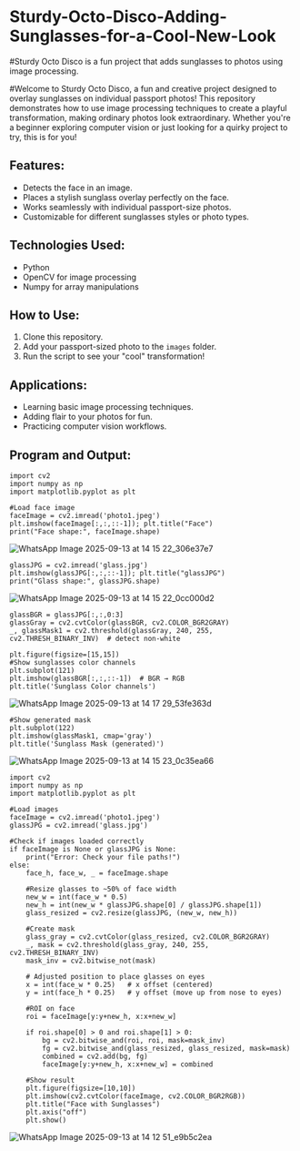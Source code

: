 # Sturdy-Octo-Disco-Adding-Sunglasses-for-a-Cool-New-Look

#Sturdy Octo Disco is a fun project that adds sunglasses to photos using image processing.

#Welcome to Sturdy Octo Disco, a fun and creative project designed to overlay sunglasses on individual passport photos! This repository demonstrates how to use image processing techniques to create a playful transformation, making ordinary photos look extraordinary. Whether you're a beginner exploring computer vision or just looking for a quirky project to try, this is for you!

## Features:
- Detects the face in an image.
- Places a stylish sunglass overlay perfectly on the face. 
- Works seamlessly with individual passport-size photos.
- Customizable for different sunglasses styles or photo types.

## Technologies Used:
- Python
- OpenCV for image processing
- Numpy for array manipulations

## How to Use:
1. Clone this repository.
2. Add your passport-sized photo to the `images` folder.
3. Run the script to see your "cool" transformation!

## Applications:
- Learning basic image processing techniques.
- Adding flair to your photos for fun.
- Practicing computer vision workflows.

## Program and Output:
```
import cv2
import numpy as np
import matplotlib.pyplot as plt

#Load face image
faceImage = cv2.imread('photo1.jpeg')
plt.imshow(faceImage[:,:,::-1]); plt.title("Face")
print("Face shape:", faceImage.shape)
```


![WhatsApp Image 2025-09-13 at 14 15 22_306e37e7](https://github.com/user-attachments/assets/27650a58-8be6-4d01-8d55-702518978ff6)


```
glassJPG = cv2.imread('glass.jpg')
plt.imshow(glassJPG[:,:,::-1]); plt.title("glassJPG")
print("Glass shape:", glassJPG.shape)
```

![WhatsApp Image 2025-09-13 at 14 15 22_0cc000d2](https://github.com/user-attachments/assets/0481e865-dd16-46c4-a5a6-9dbc44f95dcf)


```
glassBGR = glassJPG[:,:,0:3]
glassGray = cv2.cvtColor(glassBGR, cv2.COLOR_BGR2GRAY)
_, glassMask1 = cv2.threshold(glassGray, 240, 255, cv2.THRESH_BINARY_INV)  # detect non-white

plt.figure(figsize=[15,15])
#Show sunglasses color channels
plt.subplot(121)
plt.imshow(glassBGR[:,:,::-1])  # BGR → RGB
plt.title('Sunglass Color channels')
```

![WhatsApp Image 2025-09-13 at 14 17 29_53fe363d](https://github.com/user-attachments/assets/f373eb3d-b1fc-4d16-a10f-98332ca1ba18)



```
#Show generated mask
plt.subplot(122)
plt.imshow(glassMask1, cmap='gray')
plt.title('Sunglass Mask (generated)')
```


![WhatsApp Image 2025-09-13 at 14 15 23_0c35ea66](https://github.com/user-attachments/assets/1c45a1d1-a53c-4372-b601-35a82c490f20)


```
import cv2
import numpy as np
import matplotlib.pyplot as plt

#Load images
faceImage = cv2.imread('photo1.jpeg')
glassJPG = cv2.imread('glass.jpg')

#Check if images loaded correctly
if faceImage is None or glassJPG is None:
    print("Error: Check your file paths!")
else:
    face_h, face_w, _ = faceImage.shape

    #Resize glasses to ~50% of face width
    new_w = int(face_w * 0.5)
    new_h = int(new_w * glassJPG.shape[0] / glassJPG.shape[1])
    glass_resized = cv2.resize(glassJPG, (new_w, new_h))

    #Create mask
    glass_gray = cv2.cvtColor(glass_resized, cv2.COLOR_BGR2GRAY)
    _, mask = cv2.threshold(glass_gray, 240, 255, cv2.THRESH_BINARY_INV)
    mask_inv = cv2.bitwise_not(mask)

    # Adjusted position to place glasses on eyes
    x = int(face_w * 0.25)   # x offset (centered)
    y = int(face_h * 0.25)   # y offset (move up from nose to eyes)

    #ROI on face
    roi = faceImage[y:y+new_h, x:x+new_w]

    if roi.shape[0] > 0 and roi.shape[1] > 0:
        bg = cv2.bitwise_and(roi, roi, mask=mask_inv)
        fg = cv2.bitwise_and(glass_resized, glass_resized, mask=mask)
        combined = cv2.add(bg, fg)
        faceImage[y:y+new_h, x:x+new_w] = combined

    #Show result
    plt.figure(figsize=[10,10])
    plt.imshow(cv2.cvtColor(faceImage, cv2.COLOR_BGR2RGB))
    plt.title("Face with Sunglasses")
    plt.axis("off")
    plt.show()
```

![WhatsApp Image 2025-09-13 at 14 12 51_e9b5c2ea](https://github.com/user-attachments/assets/20c31dd2-5f20-4fe1-bd8e-95ebb3ca4074)
